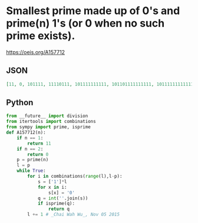 # Smallest prime made up of 0's and prime\(n\) 1's \(or 0 when no such prime exists\)\.
https://oeis.org/A157712
## JSON
```JSON
[11, 0, 101111, 11110111, 101111111111, 101101111111111, 101111111111111111, 1111111111111111111, 11111111111111111111111, 111110111111111111111111111111, 11111101111111111111111111111111]
```
## Python
```Python
from __future__ import division
from itertools import combinations
from sympy import prime, isprime
def A157712(n):
    if n == 1:
        return 11
    if n == 2:
        return 0
    p = prime(n)
    l = p
    while True:
        for i in combinations(range(l),l-p):
            s = ['1']*l
            for x in i:
                s[x] = '0'
            q = int(''.join(s))
            if isprime(q):
                return q
        l += 1 # _Chai Wah Wu_, Nov 05 2015
```
